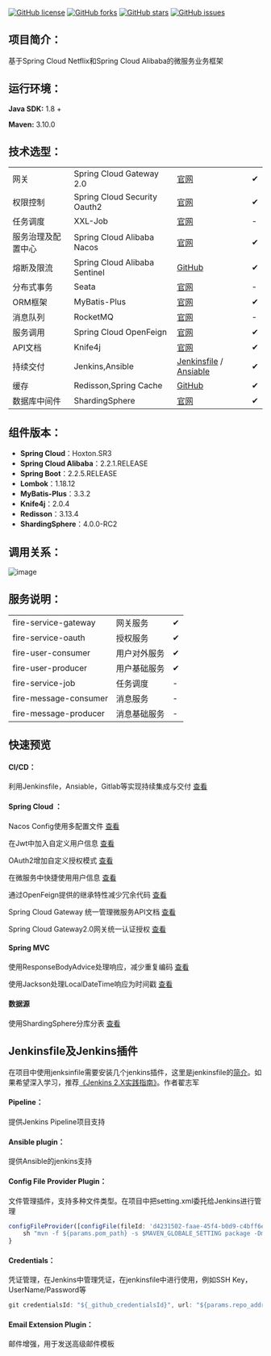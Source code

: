 [![GitHub license](https://img.shields.io/github/license/beifei1/fire-cloud?style=flat-square)](https://github.com/beifei1/fire-cloud/blob/master/LICENSE) [![GitHub forks](https://img.shields.io/github/forks/beifei1/fire-cloud?style=flat-square)](https://github.com/beifei1/fire-cloud/network)    [![GitHub stars](https://img.shields.io/github/stars/beifei1/fire-cloud?style=flat-square)](https://github.com/beifei1/fire-cloud/stargazers)   [![GitHub issues](https://img.shields.io/github/issues/beifei1/fire-cloud?style=flat-square)](https://github.com/beifei1/fire-cloud/issues)



## 项目简介：

基于Spring Cloud Netflix和Spring Cloud Alibaba的微服务业务框架

## 运行环境：

**Java SDK:** 1.8 +

**Maven:** 3.10.0

## 技术选型：

|                    |                               |                               |   |
| ------------------ | ----------------------------- |---|---|
| 网关               | Spring Cloud Gateway 2.0      | [官网](https://spring.io/projects/spring-cloud-gateway) | ✔ |
| 权限控制           | Spring Cloud Security Oauth2  | [官网](https://spring.io/projects/spring-cloud-security) | ✔ |
| 任务调度           | XXL-Job                       | [官网](https://www.xuxueli.com/xxl-job/) | - |
| 服务治理及配置中心 | Spring Cloud Alibaba Nacos    | [官网](https://nacos.io/en-us/) | ✔ |
| 熔断及限流         | Spring Cloud Alibaba Sentinel | [GitHub](https://github.com/alibaba/Sentinel) | ✔ |
| 分布式事务         | Seata                         | [官网](https://github.com/seata/seata) | - |
| ORM框架      | MyBatis-Plus        | [官网](https://baomidou.com/) | ✔ |
| 消息队列           | RocketMQ                         | [官网](http://rocketmq.apache.org/)                        | - |
| 服务调用           | Spring Cloud OpenFeign                     | [官网](https://spring.io/projects/spring-cloud-openfeign)                    | ✔ |
| API文档           | Knife4j                     | [官网](https://doc.xiaominfo.com/guide/useful.html) | ✔ |
| 持续交付       | Jenkins,Ansible | [Jenkinsfile](https://github.com/beifei1/fire-cloud/blob/master/Jenkinsfile) / [Ansiable](http://www.ansible.com.cn/docs/playbooks.html) | ✔ |
| 缓存           | Redisson,Spring Cache  | [GitHub](https://github.com/redisson/redisson) | ✔|
| 数据库中间件           | ShardingSphere  | [官网](http://shardingsphere.apache.org/index_zh.html) | ✔|

## 组件版本：

- **Spring Cloud**：Hoxton.SR3
- **Spring Cloud Alibaba**：2.2.1.RELEASE
- **Spring Boot**：2.2.5.RELEASE
- **Lombok**：1.18.12
- **MyBatis-Plus**：3.3.2
- **Knife4j**：2.0.4
- **Redisson**：3.13.4
- **ShardingSphere**：4.0.0-RC2

## 调用关系：

![image](https://github.com/beifei1/fire-cloud/blob/master/assets/flow.png)

## 服务说明：

|                       |              |      |
| --------------------- | ------------ | ---- |
| fire-service-gateway          | 网关服务     | ✔    |
| fire-service-oauth            | 授权服务     | ✔    |
| fire-user-consumer    | 用户对外服务 | ✔    |
| fire-user-producer    | 用户基础服务 | ✔    |
| fire-service-job              | 任务调度     | -    |
| fire-message-consumer | 消息服务     | -    |
| fire-message-producer | 消息基础服务 | -    |

## 快速预览

#### CI/CD：

利用Jenkinsfile，Ansiable，Gitlab等实现持续集成与交付 [查看](https://github.com/beifei1/fire-cloud/tree/master/deploy)

#### Spring Cloud ：

Nacos Config使用多配置文件 [查看](https://github.com/beifei1/fire-cloud/blob/master/fire-service-oauth/src/main/resources/bootstrap.yml)

在Jwt中加入自定义用户信息 [查看](https://github.com/beifei1/fire-cloud/blob/master/fire-service-oauth/src/main/java/cn/fire/oauth/config/AuthServerConfig.java)

OAuth2增加自定义授权模式 [查看](https://github.com/beifei1/fire-cloud/tree/master/fire-service-oauth/src/main/java/cn/fire/oauth/granter)

在微服务中快捷使用用户信息 [查看](https://github.com/beifei1/fire-cloud/blob/master/fire-module-user/fire-user-consumer/src/main/java/cn/fire/user/controller/UserController.java)

通过OpenFeign提供的继承特性减少冗余代码 [查看](https://github.com/beifei1/fire-cloud/blob/master/fire-module-user/fire-user-producer/src/main/java/cn/fire/user/controller/UserController.java)

Spring Cloud Gateway 统一管理微服务API文档 [查看](https://github.com/beifei1/fire-cloud/blob/master/fire-service-gateway/src/main/java/cn/fire/gateway/config/SwaggerConfig.java)

Spring Cloud Gateway2.0网关统一认证授权 [查看](https://github.com/beifei1/fire-cloud/tree/master/fire-service-gateway)

#### Spring MVC

使用ResponseBodyAdvice处理响应，减少重复编码 [查看](https://github.com/beifei1/fire-cloud/blob/master/fire-common-web/src/main/java/cn/fire/common/web/handler/GlobalResultBodyHandler.java)

使用Jackson处理LocalDateTime响应为时间戳 [查看](https://github.com/beifei1/fire-cloud/blob/master/fire-common-web/src/main/java/cn/fire/common/web/config/GlobalJacksonConfig.java)

#### 数据源

使用ShardingSphere分库分表 [查看](https://github.com/beifei1/fire-cloud/blob/master/fire-module-user/fire-user-producer/src/main/resources/bootstrap.yml)

## Jenkinsfile及Jenkins插件

在项目中使用jenksinfile需要安装几个jenkins插件，这里是jenkinsfile的[简介](https://www.cnblogs.com/stulzq/p/10115589.html)。如果希望深入学习，推荐[《Jenkins 2.X实践指南》](https://item.jd.com/12512889.html)。作者翟志军

#### Pipeline：

提供Jenkins Pipeline项目支持

#### Ansible plugin：

提供Ansible的jenkins支持

#### Config File Provider Plugin：

文件管理插件，支持多种文件类型。在项目中把setting.xml委托给Jenkins进行管理

```javascript
configFileProvider([configFile(fileId: 'd4231502-faae-45f4-b0d9-c4bff6e15692',targetLocation: 'setting.xml', variable: 'MAVEN_GLOBALE_SETTING')]) {
    sh "mvn -f ${params.pom_path} -s $MAVEN_GLOBALE_SETTING package -Dmaven.test.skip=true"
}
```

#### Credentials：

凭证管理，在Jenkins中管理凭证，在jenkinsfile中进行使用，例如SSH Key，UserName/Password等

```javascript
git credentialsId: "${_github_credentialsId}", url: "${params.repo_addr}", branch: "${params.repo_branch}"
```

#### Email Extension Plugin：

邮件增强，用于发送高级邮件模板